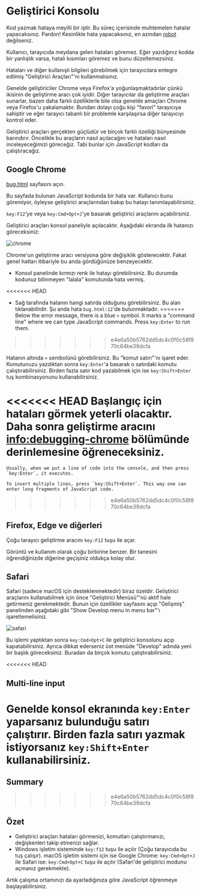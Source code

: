 # Geliştirici Konsolu

Kod yazmak hataya meyilli bir iştir. Bu süreç içerisinde muhtemelen hatalar yapacaksınız. Pardon! Kesinlikle hata yapacaksınız, en azından [robot](<https://tr.wikipedia.org/wiki/Bender_(Futurama)>) değilseniz.

Kullanıcı, tarayıcıda meydana gelen hataları göremez. Eğer yazdığınız kodda bir yanlışlık varsa, hatalı kısımları göremez ve bunu düzeltemezsiniz.

Hataları ve diğer kullanışlı bilgileri görebilmek için tarayıcılara entegre edilmiş "Geliştirici Araçları"'nı kullanmalısınız.

Genelde geliştiriciler Chrome veya Firefox'a yoğunlaşmaktadırlar çünkü ikisinin de geliştirme aracı çok iyidir. Diğer tarayıcılar da geliştirme araçları sunarlar, bazen daha farklı özelliklerle bile olsa genelde amaçları Chrome veya Firefox'u yakalamaktır.  Bundan dolayı çoğu kişi "favori" tarayıcıya sahiptir ve eğer tarayıcı tabanlı bir problemle karşılaşırsa diğer tarayıcıyı kontrol eder.

Geliştirici araçları gerçekten güçlüdür ve birçok farklı özelliği bünyesinde barındırır. Öncelikle bu araçların nasıl açılacağını ve hataları nasıl inceleyeceğimizi göreceğiz. Tabi bunlar için JavaScript kodları da çalıştıracağız.

## Google Chrome

[bug.html](bug.html) sayfasını açın.

Bu sayfada bulunan JavaScript kodunda bir hata var. Kullanıcı bunu göremiyor, öyleyse geliştirici araçlarından bakıp bu hatayı tanımlayabilirsiniz.

`key:F12`'ye veya `key:Cmd+Opt+J`'ye basarak geliştirici araçlarını açabilirsiniz.

Geliştirici araçları konsol paneliyle açılacaktır. Aşağıdaki ekranda ilk hatanızı göreceksiniz:

![chrome](chrome.png)

Chrome'un geliştirme aracı versiyona göre değişiklik gösterecektir. Fakat genel hatları itibariyle bu anda gördüğünüze benzeyecektir.

- Konsol panelinde kırmızı renk ile hatayı görebilirsiniz. Bu durumda kodunuz bilinmeyen "lalala" komutunda hata vermiş.

<<<<<<< HEAD
- Sağ tarafında hatanın hangi satırda olduğunu görebilirsiniz. Bu alan tıklanabilirdir. Şu anda hata `bug.html:12`'de bulunmaktadır.
=======
Below the error message, there is a blue `>` symbol. It marks a "command line" where we can type JavaScript commands. Press `key:Enter` to run them.
>>>>>>> e4e6a50b5762dd5dc4c0f0c58f870c64be39dcfa

Hatanın altında `>` sembolünü görebilirsiniz. Bu "komut satırı"'nı işaret eder. Komutunuzu yazdıktan sonra `key:Enter`'a basarak o satırdaki komutu çalıştırabilirsiniz. Birden fazla satır kod yazabilmek için ise `key:Shift+Enter` tuş kombinasyonunu kullanabilirsiniz.

<<<<<<< HEAD
Başlangıç için hataları görmek yeterli olacaktır. Daha sonra geliştirme aracını <info:debugging-chrome> bölümünde derinlemesine öğreneceksiniz.
=======
```smart header="Multi-line input"
Usually, when we put a line of code into the console, and then press `key:Enter`, it executes.

To insert multiple lines, press `key:Shift+Enter`. This way one can enter long fragments of JavaScript code.
```
>>>>>>> e4e6a50b5762dd5dc4c0f0c58f870c64be39dcfa


## Firefox, Edge ve diğerleri

Çoğu tarayıcı geliştirme aracını `key:F12` tuşu ile açar.

Görüntü ve kullanım olarak çoğu birbirine benzer. Bir tanesini öğrendiğinizde diğerine geçişiniz oldukça kolay olur.

## Safari

Safari (sadece macOS için desteklenmektedir) biraz özeldir. Geliştirici araçlarını kullanabilmek için önce "Geliştirici Menüsü"'nü aktif hale getirmeniz gerekmektedir. Bunun için özellikler sayfasını açıp "Gelişmiş" panelinden aşağıdaki gibi "Show Develop menu in menu bar"'ı işaretlemelisiniz.

![safari](safari.png)

Bu işlemi yaptıktan sonra `key:Cmd+Opt+C` ile geliştirici konsolunu açıp kapatabilirsiniz. Ayrıca dikkat ederseniz üst menüde "Develop" adında yeni bir başlık göreceksiniz. Buradan da birçok komutu çalıştırabilirsiniz.

<<<<<<< HEAD

## Multi-line input

Genelde konsol ekranında `key:Enter` yaparsanız bulunduğu satırı çalıştırır. Birden fazla satırı yazmak istiyorsanız `key:Shift+Enter` kullanabilirsiniz.
=======
## Summary
>>>>>>> e4e6a50b5762dd5dc4c0f0c58f870c64be39dcfa

## Özet
- Geliştirici araçları hataları görmenizi, komutları çalıştırmanızı, değişkenleri takip etmenizi sağlar.
- Windows işletim sisteminde `key:f12` tuşu ile açılır (Çoğu tarayıcıda bu tuş çalışır). macOS işletim sistemi için ise Google Chrome: `key:Cmd+Opt+J`  ile Safari ise: `key:Cmd+Opt+C` tuşu ile açılır (Safari'de geliştirici modunu açmanız gerekmekte).

Artık çalışma ortamınızı da ayarladığınıza göre JavaScript öğrenmeye başlayabilirsiniz.
